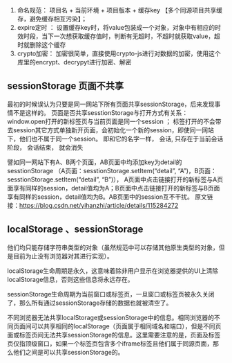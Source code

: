 <!-- LocalStorage https://juejin.cn/post/7033749571939336228 -->
1. 命名规范：  项目名 + 当前环境 + 项目版本 + 缓存key 【多个同源项目共享缓存，避免缓存相互污染】；
2. expire定时 ：
 设置缓存key时，将value包装成一个对象，对象中有相应的时效时段，当下一次想获取缓存值时，判断有无超时，不超时就获取value，超时就删除这个缓存
3. crypto加密： 加密很简单，直接使用crypto-js进行对数据的加密，使用这个库里的encrypt、decrypyt进行加密、解密

<!-- 其实实践的话比较简单啦，无非就是四步
1、与团队商讨一下key的格式
2、与团队商讨一下expire的长短
3、与团队商讨一下使用哪个库来对缓存进行加密（个人建议crypto-js）
4、代码实施-->


## sessionStorage 页面不共享
最初的时候误认为只要是同一网站下所有页面共享sessionStorage，后来发现事情不是这样的。
页面是否共享sesstionStorage与打开方式有关系：window.open打开的新标签页与当前页面是同一个session
；<a> 标签打开的不会带去session其它方式单独新开页面，会初始化一个新的session，即使同一网站下，他们也不属于同一个session。
即和它的名字一样， 会话, 只存在于当前会话阶段， 会话结束， 就会消失

譬如同一网站下有A、B两个页面，AB页面中均添加key为detail的sesstionStorage
（A页面：sesstionStorage.setItem(“detail”, “A”)，B页面：sesstionStorage.setItem(“detail”, “B”)），
A页面中点击链接打开的新标签与A页面享有同样的session，detail值均为A；B页面中点击链接打开的新标签与B页面享有同样的session，detail值均为B。AB页面中的session互不干扰。
原文链接：https://blog.csdn.net/yihanzhi/article/details/115284272


## localStorage 、sessionStorage
他们均只能存储字符串类型的对象（虽然规范中可以存储其他原生类型的对象，但是目前为止没有浏览器对其进行实现）。

localStorage生命周期是永久，这意味着除非用户显示在浏览器提供的UI上清除localStorage信息，否则这些信息将永远存在。

sessionStorage生命周期为当前窗口或标签页，一旦窗口或标签页被永久关闭了，那么所有通过sessionStorage存储的数据也就被清空了。

不同浏览器无法共享localStorage或sessionStorage中的信息。相同浏览器的不同页面间可以共享相同的localStorage（页面属于相同域名和端口），但是不同页面或标签页间无法共享sessionStorage的信息。这里需要注意的是，页面及标签页仅指顶级窗口，如果一个标签页包含多个iframe标签且他们属于同源页面，那么他们之间是可以共享sessionStorage的。